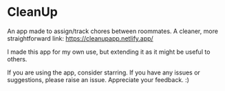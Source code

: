 # CleanUp

An app made to assign/track chores between roommates. A cleaner, more straightforward link: https://cleanupapp.netlify.app/

I made this app for my own use, but extending it as it might be useful to others.

If you are using the app, consider starring. If you have any issues or suggestions, please raise an issue. Appreciate your feedback. :)
